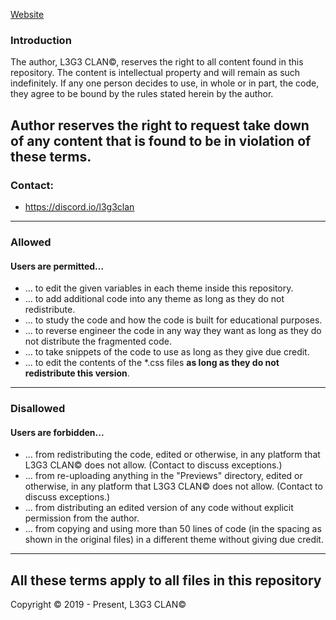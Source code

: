 [Website](https://l3g3clan.tv)
### Introduction
The author, L3G3 CLAN©, reserves the right to all content found in this repository. The content is intellectual property and will remain as such indefinitely. If any one person decides to use, in whole or in part, the code, they agree to be bound by the rules stated herein by the author.

Author reserves the right to request take down of any content that is found to be in violation of these terms.
---
### Contact:
+ https://discord.io/l3g3clan
---
### Allowed
#### Users are permitted...
- ... to edit the given variables in each theme inside this repository.
- ... to add additional code into any theme as long as they do not redistribute.
- ... to study the code and how the code is built for educational purposes.
- ... to reverse engineer the code in any way they want as long as they do not distribute the fragmented code.
- ... to take snippets of the code to use as long as they give due credit.
- ... to edit the contents of the *.css files **as long as they do not redistribute this version**.
---
### Disallowed
#### Users are forbidden...
- ... from redistributing the code, edited or otherwise, in any platform that L3G3 CLAN© does not allow. (Contact to discuss exceptions.)
- ... from re-uploading anything in the "Previews" directory, edited or otherwise, in any platform that L3G3 CLAN© does not allow. (Contact to discuss exceptions.)
- ... from distributing an edited version of any code without explicit permission from the author.
- ... from copying and using more than 50 lines of code (in the spacing as shown in the original files) in a different theme without giving due credit.
---
**All these terms apply to all files in this repository**
---
Copyright © 2019 - Present, L3G3 CLAN©
